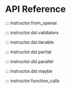 # API Reference

::: instructor.from_openai

::: instructor.dsl.validators

::: instructor.dsl.iterable

::: instructor.dsl.partial

::: instructor.dsl.parallel

::: instructor.dsl.maybe

::: instructor.function_calls
